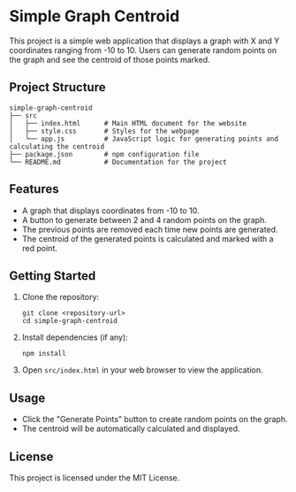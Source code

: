 # Simple Graph Centroid

This project is a simple web application that displays a graph with X and Y coordinates ranging from -10 to 10. Users can generate random points on the graph and see the centroid of those points marked.

## Project Structure

```
simple-graph-centroid
├── src
│   ├── index.html      # Main HTML document for the website
│   ├── style.css       # Styles for the webpage
│   └── app.js          # JavaScript logic for generating points and calculating the centroid
├── package.json        # npm configuration file
└── README.md           # Documentation for the project
```

## Features

- A graph that displays coordinates from -10 to 10.
- A button to generate between 2 and 4 random points on the graph.
- The previous points are removed each time new points are generated.
- The centroid of the generated points is calculated and marked with a red point.

## Getting Started

1. Clone the repository:
   ```
   git clone <repository-url>
   cd simple-graph-centroid
   ```

2. Install dependencies (if any):
   ```
   npm install
   ```

3. Open `src/index.html` in your web browser to view the application.

## Usage

- Click the "Generate Points" button to create random points on the graph.
- The centroid will be automatically calculated and displayed.

## License

This project is licensed under the MIT License.